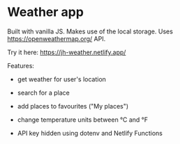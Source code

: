 # Weather app

Built with vanilla JS.
Makes use of the local storage.
Uses https://openweathermap.org/ API.

Try it here: https://jh-weather.netlify.app/

Features:

- get weather for user's location
- search for a place
- add places to favourites ("My places")
- change temperature units between °C and °F

- API key hidden using dotenv and Netlify Functions
